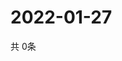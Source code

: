 # 2022-01-27
  共 0条

  <!-- BEGIN -->
  <!-- 最后更新时间Thu Jan 27 2022 20:02:45 GMT+0000 (Coordinated Universal Time) -->
  
  <!-- END -->
  
  